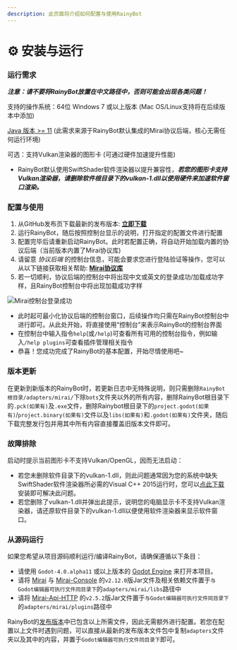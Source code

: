 ```yaml
---
description: 此页面将介绍如何配置与使用RainyBot
---
```


# ⚙ 安装与运行

### 运行需求

_**注意：请不要将RainyBot放置在中文路径中，否则可能会出现各类问题！**_

支持的操作系统：64位 Windows 7 或以上版本 (Mac OS/Linux支持将在后续版本中添加)

[Java 版本 >= 11](https://www.oracle.com/java/technologies/downloads/) (此需求来源于RainyBot默认集成的Mirai协议后端，核心无需任何运行环境)

可选：支持Vulkan渲染器的图形卡 (可通过硬件加速提升性能)

* RainyBot默认使用SwiftShader软件渲染器以提升兼容性，_**若您的图形卡支持Vulkan渲染器，请删除软件根目录下的vulkan-1.dll以使用硬件来加速软件窗口渲染。**_

### 配置与使用

1. 从GitHub发布页下载最新的发布版本: [**立即下载**](https://github.com/Xwdit/RainyBot-Core/releases)
2. 运行RainyBot，随后按照控制台显示的说明，打开指定的配置文件进行配置
3. 配置完毕后请重新启动RainyBot。此时若配置正确，将自动开始加载内置的协议后端（当前版本内置了Mirai协议库)
4. 请留意 _协议后端_ 的控制台信息，可能会要求您进行登陆验证等操作，您可以从以下链接获取相关帮助: [**Mirai协议库**](https://mirai.mamoe.net/topic/223/%E6%97%A0%E6%B3%95%E7%99%BB%E5%BD%95%E7%9A%84%E4%B8%B4%E6%97%B6%E5%A4%84%E7%90%86%E6%96%B9%E6%A1%88)
5. 若一切顺利，协议后端的控制台中将出现中文或英文的登录成功/加载成功字样，且RainyBot控制台中将出现加载成功字样

![Mirai控制台登录成功](../.gitbook/assets/mirai\_login\_success.png)

* 此时起可最小化协议后端的控制台窗口，后续操作均只需在RainyBot控制台中进行即可。从此处开始，将直接使用“控制台”来表示RainyBot的控制台界面
* 在控制台中输入指令`help`(或`/help`)可查看所有可用的控制台指令，例如输入`/help plugins`可查看插件管理相关指令
* 恭喜！您成功完成了RainyBot的基本配置，开始尽情使用吧\~

### 版本更新

在更新到新版本的RainyBot时，若更新日志中无特殊说明，则只需删除`RainyBot根目录/adapters/mirai/`下除`bots`文件夹以外的所有内容，删除RainyBot根目录下的`.pck(如果有)`及`.exe`文件，删除Rainybot根目录下的`project.godot(如果有)`/`project.binary(如果有)`文件以及`libs(如果有)`和`.godot(如果有)`文件夹，随后下载完整发行包并用其中所有内容直接覆盖旧版本文件即可。

### 故障排除

启动时提示当前图形卡不支持Vulkan/OpenGL，因而无法启动：

* 若您未删除软件目录下的vulkan-1.dll，则此问题通常因为您的系统中缺失SwiftShader软件渲染器所必需的Visual C++ 2015运行时，您可以[点此下载](https://docs.microsoft.com/zh-cn/cpp/windows/latest-supported-vc-redist?view=msvc-170)安装即可解决此问题。
* 若您删除了vulkan-1.dll并弹出此提示，说明您的电脑显示卡不支持Vulkan渲染器，请还原软件目录下的vulkan-1.dll以便使用软件渲染器来显示软件窗口。

### 从源码运行

如果您希望从项目源码顺利运行/编译RainyBot，请确保遵循以下条目：

* 请使用 `Godot-4.0.alpha11` 或以上版本的 [Godot Engine](https://github.com/godotengine/godot) 来打开本项目。
* 请将 [Mirai](https://github.com/mamoe/mirai) 与 [Mirai-Console](https://github.com/mamoe/mirai-console) 的`v2.12.0`版Jar文件及相关依赖文件置于`与Godot编辑器可执行文件同目录下`的`adapters/mirai/libs`路径中
* 请将 [Mirai-Api-HTTP](https://github.com/project-mirai/mirai-api-http) 的`v2.5.2`版Jar文件置于`与Godot编辑器可执行文件同目录下`的`adapters/mirai/plugins`路径中

RainyBot的[发布版本](https://github.com/Xwdit/RainyBot-Core/releases)中已包含以上所需文件，因此无需额外进行配置。若您在配置以上文件时遇到问题，可以直接从最新的发布版本文件包中复制`adapters`文件夹以及其中的内容，并置于`Godot编辑器可执行文件同目录下`即可。
